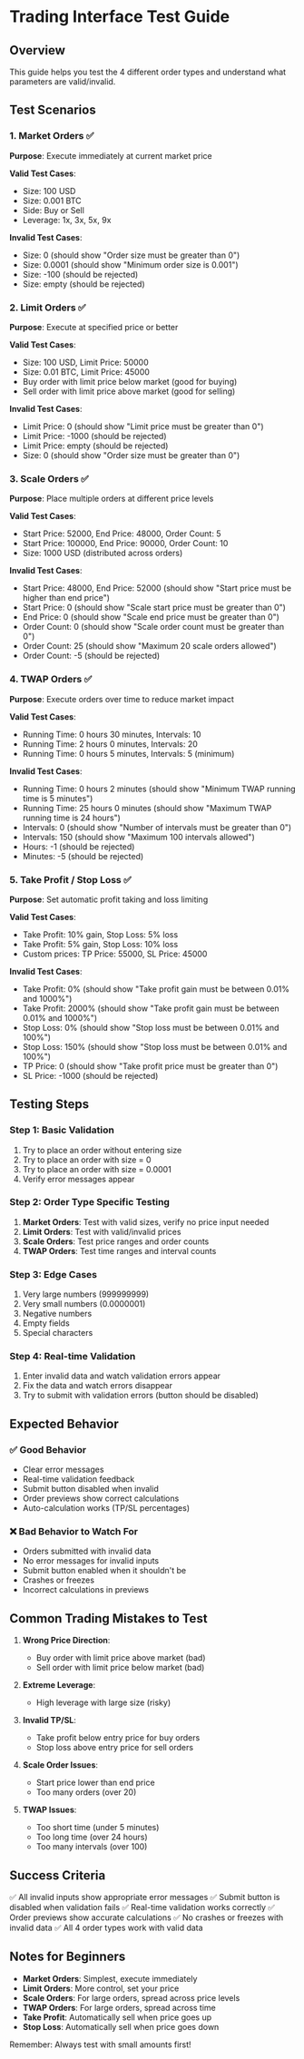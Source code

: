 # Trading Interface Test Guide

## Overview
This guide helps you test the 4 different order types and understand what parameters are valid/invalid.

## Test Scenarios

### 1. Market Orders ✅
**Purpose**: Execute immediately at current market price

**Valid Test Cases**:
- Size: 100 USD
- Size: 0.001 BTC
- Side: Buy or Sell
- Leverage: 1x, 3x, 5x, 9x

**Invalid Test Cases**:
- Size: 0 (should show "Order size must be greater than 0")
- Size: 0.0001 (should show "Minimum order size is 0.001")
- Size: -100 (should be rejected)
- Size: empty (should be rejected)

### 2. Limit Orders ✅
**Purpose**: Execute at specified price or better

**Valid Test Cases**:
- Size: 100 USD, Limit Price: 50000
- Size: 0.01 BTC, Limit Price: 45000
- Buy order with limit price below market (good for buying)
- Sell order with limit price above market (good for selling)

**Invalid Test Cases**:
- Limit Price: 0 (should show "Limit price must be greater than 0")
- Limit Price: -1000 (should be rejected)
- Limit Price: empty (should be rejected)
- Size: 0 (should show "Order size must be greater than 0")

### 3. Scale Orders ✅
**Purpose**: Place multiple orders at different price levels

**Valid Test Cases**:
- Start Price: 52000, End Price: 48000, Order Count: 5
- Start Price: 100000, End Price: 90000, Order Count: 10
- Size: 1000 USD (distributed across orders)

**Invalid Test Cases**:
- Start Price: 48000, End Price: 52000 (should show "Start price must be higher than end price")
- Start Price: 0 (should show "Scale start price must be greater than 0")
- End Price: 0 (should show "Scale end price must be greater than 0")
- Order Count: 0 (should show "Scale order count must be greater than 0")
- Order Count: 25 (should show "Maximum 20 scale orders allowed")
- Order Count: -5 (should be rejected)

### 4. TWAP Orders ✅
**Purpose**: Execute orders over time to reduce market impact

**Valid Test Cases**:
- Running Time: 0 hours 30 minutes, Intervals: 10
- Running Time: 2 hours 0 minutes, Intervals: 20
- Running Time: 0 hours 5 minutes, Intervals: 5 (minimum)

**Invalid Test Cases**:
- Running Time: 0 hours 2 minutes (should show "Minimum TWAP running time is 5 minutes")
- Running Time: 25 hours 0 minutes (should show "Maximum TWAP running time is 24 hours")
- Intervals: 0 (should show "Number of intervals must be greater than 0")
- Intervals: 150 (should show "Maximum 100 intervals allowed")
- Hours: -1 (should be rejected)
- Minutes: -5 (should be rejected)

### 5. Take Profit / Stop Loss ✅
**Purpose**: Set automatic profit taking and loss limiting

**Valid Test Cases**:
- Take Profit: 10% gain, Stop Loss: 5% loss
- Take Profit: 5% gain, Stop Loss: 10% loss
- Custom prices: TP Price: 55000, SL Price: 45000

**Invalid Test Cases**:
- Take Profit: 0% (should show "Take profit gain must be between 0.01% and 1000%")
- Take Profit: 2000% (should show "Take profit gain must be between 0.01% and 1000%")
- Stop Loss: 0% (should show "Stop loss must be between 0.01% and 100%")
- Stop Loss: 150% (should show "Stop loss must be between 0.01% and 100%")
- TP Price: 0 (should show "Take profit price must be greater than 0")
- SL Price: -1000 (should be rejected)

## Testing Steps

### Step 1: Basic Validation
1. Try to place an order without entering size
2. Try to place an order with size = 0
3. Try to place an order with size = 0.0001
4. Verify error messages appear

### Step 2: Order Type Specific Testing
1. **Market Orders**: Test with valid sizes, verify no price input needed
2. **Limit Orders**: Test with valid/invalid prices
3. **Scale Orders**: Test price ranges and order counts
4. **TWAP Orders**: Test time ranges and interval counts

### Step 3: Edge Cases
1. Very large numbers (999999999)
2. Very small numbers (0.0000001)
3. Negative numbers
4. Empty fields
5. Special characters

### Step 4: Real-time Validation
1. Enter invalid data and watch validation errors appear
2. Fix the data and watch errors disappear
3. Try to submit with validation errors (button should be disabled)

## Expected Behavior

### ✅ Good Behavior
- Clear error messages
- Real-time validation feedback
- Submit button disabled when invalid
- Order previews show correct calculations
- Auto-calculation works (TP/SL percentages)

### ❌ Bad Behavior to Watch For
- Orders submitted with invalid data
- No error messages for invalid inputs
- Submit button enabled when it shouldn't be
- Crashes or freezes
- Incorrect calculations in previews

## Common Trading Mistakes to Test

1. **Wrong Price Direction**: 
   - Buy order with limit price above market (bad)
   - Sell order with limit price below market (bad)

2. **Extreme Leverage**: 
   - High leverage with large size (risky)

3. **Invalid TP/SL**: 
   - Take profit below entry price for buy orders
   - Stop loss above entry price for sell orders

4. **Scale Order Issues**:
   - Start price lower than end price
   - Too many orders (over 20)

5. **TWAP Issues**:
   - Too short time (under 5 minutes)
   - Too long time (over 24 hours)
   - Too many intervals (over 100)

## Success Criteria

✅ All invalid inputs show appropriate error messages
✅ Submit button is disabled when validation fails
✅ Real-time validation works correctly
✅ Order previews show accurate calculations
✅ No crashes or freezes with invalid data
✅ All 4 order types work with valid data

## Notes for Beginners

- **Market Orders**: Simplest, execute immediately
- **Limit Orders**: More control, set your price
- **Scale Orders**: For large orders, spread across price levels
- **TWAP Orders**: For large orders, spread across time
- **Take Profit**: Automatically sell when price goes up
- **Stop Loss**: Automatically sell when price goes down

Remember: Always test with small amounts first!

